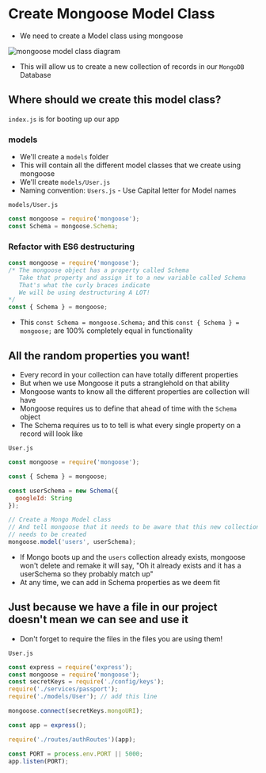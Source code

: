 # Create Mongoose Model Class
* We need to create a Model class using mongoose

![mongoose model class diagram](https://i.imgur.com/HbZtUmM.png)

* This will allow us to create a new collection of records in our `MongoDB` Database

## Where should we create this model class?
`index.js` is for booting up our app

### models
* We'll create a `models` folder
* This will contain all the different model classes that we create using mongoose
* We'll create `models/User.js`
* Naming convention: `Users.js` - Use Capital letter for Model names

`models/User.js`

```js
const mongoose = require('mongoose');
const Schema = mongoose.Schema;
```

### Refactor with ES6 destructuring
```js
const mongoose = require('mongoose');
/* The mongoose object has a property called Schema 
   Take that property and assign it to a new variable called Schema
   That's what the curly braces indicate
   We will be using destructuring A LOT!
*/
const { Schema } = mongoose;
```

* This `const Schema = mongoose.Schema;` and this `const { Schema } = mongoose;` are 100% completely equal in functionality

## All the random properties you want!
* Every record in your collection can have totally different properties
* But when we use Mongoose it puts a stranglehold on that ability
* Mongoose wants to know all the different properties are collection will have
* Mongoose requires us to define that ahead of time with the `Schema` object
* The Schema requires us to to tell is what every single property on a record will look like

`User.js`

```js
const mongoose = require('mongoose');

const { Schema } = mongoose;

const userSchema = new Schema({
  googleId: String
});

// Create a Mongo Model class
// And tell mongoose that it needs to be aware that this new collection
// needs to be created
mongoose.model('users', userSchema);
```

* If Mongo boots up and the `users` collection already exists, mongoose won't delete and remake it will say, "Oh it already exists and it has a userSchema so they probably match up"
* At any time, we can add in Schema properties as we deem fit

## Just because we have a file in our project doesn't mean we can see and use it
* Don't forget to require the files in the files you are using them!

`User.js`

```js
const express = require('express');
const mongoose = require('mongoose');
const secretKeys = require('./config/keys');
require('./services/passport');
require('./models/User'); // add this line

mongoose.connect(secretKeys.mongoURI);

const app = express();

require('./routes/authRoutes')(app);

const PORT = process.env.PORT || 5000;
app.listen(PORT);
```
